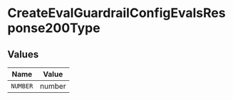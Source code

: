 # CreateEvalGuardrailConfigEvalsResponse200Type


## Values

| Name     | Value    |
| -------- | -------- |
| `NUMBER` | number   |